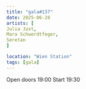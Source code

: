 ```yaml
---
title: "gala#137"
date: 2025-06-28
artists: [
Julia Just,
Mara Schwerdtfeger,
Seretan
]

location: "Wien Station"
tags: [gala]
---
```

Open doors 19:00
Start 19:30
